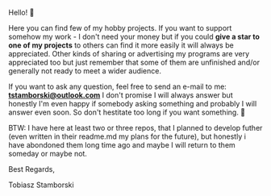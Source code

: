 Hello! 👋

Here you can find few of my hobby projects. If you want to support somehow my work - I don't need your money but
if you could **give a star to one of my projects** to others can find it more easily it will always be appreciated.
Other kinds of sharing or advertising my programs are very appreciated too but just remember that some of them are
unfinished and/or generally not ready to meet a wider audience.

If you want to ask any question, feel free to send an e-mail to me: **tstamborski@outlook.com**
I don't promise I will always answer but honestly I'm even happy if somebody asking something and probably I will
answer even soon. So don't hestitate too long if you want something. 🙂

BTW: I have here at least two or three repos, that I planned to develop futher (even written in their readme.md my plans
for the future), but honestly i have abondoned them long time ago and maybe I will return to them someday or maybe not.

Best Regards,

Tobiasz Stamborski
